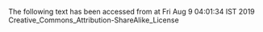 The following text has been accessed from at Fri Aug 9 04:01:34 IST 2019
Creative_Commons_Attribution-ShareAlike_License
